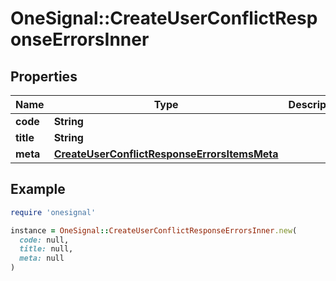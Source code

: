 # OneSignal::CreateUserConflictResponseErrorsInner

## Properties

| Name | Type | Description | Notes |
| ---- | ---- | ----------- | ----- |
| **code** | **String** |  | [optional] |
| **title** | **String** |  | [optional] |
| **meta** | [**CreateUserConflictResponseErrorsItemsMeta**](CreateUserConflictResponseErrorsItemsMeta.md) |  | [optional] |

## Example

```ruby
require 'onesignal'

instance = OneSignal::CreateUserConflictResponseErrorsInner.new(
  code: null,
  title: null,
  meta: null
)
```

